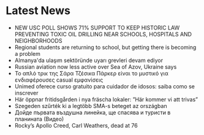 # Latest News
-  NEW USC POLL SHOWS 71% SUPPORT TO KEEP HISTORIC LAW PREVENTING TOXIC OIL DRILLING NEAR SCHOOLS, HOSPITALS AND NEIGHBORHOODS
-  Regional students are returning to school, but getting there is becoming a problem
-  Almanya'da ulaşım sektöründe uyarı grevleri devam ediyor
-  Russian aviation now less active over Sea of Azov, Ukraine says
-  Το απλό τρικ της Σάρα Τζέσικα Πάρκερ είναι το μυστικό για ενδιαφέρουσες casual εμφανίσεις
-  Unimed oferece curso gratuito para cuidador de idosos: saiba como se inscrever
-  Här öppnar fritidsgården i nya fräscha lokaler: ”Här kommer vi att trivas”
-  Szegeden szűrték ki a legtöbb SMA-s beteget az országban
-  Дойде първата въздушна линейка, ще спасява и туристи в планината (Видео)
-  Rocky’s Apollo Creed, Carl Weathers, dead at 76
